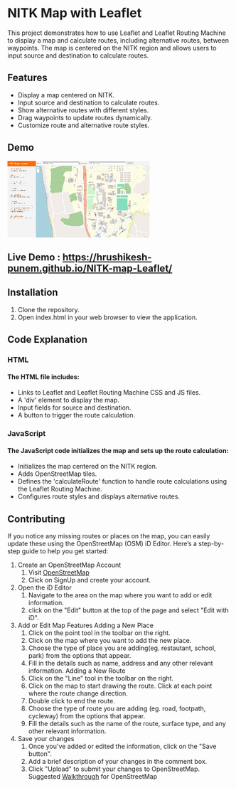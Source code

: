 # NITK Map with Leaflet
This project demonstrates how to use Leaflet and Leaflet Routing Machine to display a map and calculate routes, including alternative routes, between waypoints. The map is centered on the NITK region and allows users to input source and destination to calculate routes.
## Features
- Display a map centered on NITK.
- Input source and destination to calculate routes.
- Show alternative routes with different styles.
- Drag waypoints to update routes dynamically.
- Customize route and alternative route styles.
## Demo
![Application GIF](https://github.com/Hrushikesh-Punem/NITK-map-Leaflet/blob/main/assets/Application%20GIF.gif)
## Live Demo : https://hrushikesh-punem.github.io/NITK-map-Leaflet/
## Installation
1. Clone the repository.
2. Open index.html in your web browser to view the application.
## Code Explanation
### HTML
#### The HTML file includes:
- Links to Leaflet and Leaflet Routing Machine CSS and JS files.
- A 'div' element to display the map.
- Input fields for source and destination.
- A button to trigger the route calculation.
### JavaScript
#### The JavaScript code initializes the map and sets up the route calculation:
- Initializes the map centered on the NITK region.
- Adds OpenStreetMap tiles.
- Defines the 'calculateRoute' function to handle route calculations using the Leaflet Routing Machine.
- Configures route styles and displays alternative routes.
## Contributing
If you notice any missing routes or places on the map, you can easily update these using the OpenStreetMap (OSM) iD Editor. Here’s a step-by-step guide to help you get started:
1. Create an OpenStreetMap Account
     1. Visit [OpenStreetMap](https://www.openstreetmap.org/)
     2. Click on SignUp and create your account.
2. Open the iD Editor
     1. Navigate to the area on the map where you want to add or edit information.
     2. click on the "Edit" button at the top of the page and select "Edit with iD".
4. Add or Edit Map Features
     Adding a New Place
     1. Click on the point tool in the toolbar on the right.
     2. Click on the map where you want to add the new place.
     3. Choose the type of place you are adding(eg. restautant, school, park) from the options that appear.
     4. Fill in the details such as name, address and any other relevant information.
    Adding a New Route
     1. Click on the "Line" tool in the toolbar on the right.
     2. Click on the map to start drawing the route. Click at each point where the route change direction.
     3. Double click to end the route.
     4. Choose the type of route you are adding (eg. road, footpath, cycleway) from the options that appear.
     5. Fill the details such as the name of the route, surface type, and any other relevant information.
6. Save your changes
   1. Once you've added or edited the information, click on the "Save button".
   2. Add a brief description of your changes in the comment box.
   3. Click "Upload" to submit your changes to OpenStreetMap.
Suggested [Walkthrough](https://www.openstreetmap.org/edit?editor=id#map=17/13.01082/74.79428) for OpenStreetMap
